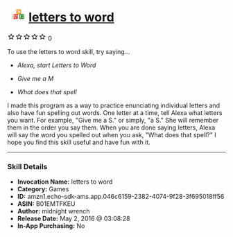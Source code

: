 # &nbsp;<img src="skill_icon" alt="letters to word icon" width="36"> [letters to word](http://alexa.amazon.com/#skills/amzn1.echo-sdk-ams.app.046c6159-2382-4074-9f28-3f695018ff56)
![0 stars](../../images/ic_star_border_black_18dp_1x.png)![0 stars](../../images/ic_star_border_black_18dp_1x.png)![0 stars](../../images/ic_star_border_black_18dp_1x.png)![0 stars](../../images/ic_star_border_black_18dp_1x.png)![0 stars](../../images/ic_star_border_black_18dp_1x.png) 0

To use the letters to word skill, try saying...

* *Alexa, start Letters to Word*

* *Give me a M*

* *What does that spell*

I made this program as a way to practice enunciating individual letters and also have fun spelling out words.  One letter at a time, tell Alexa what letters you want.  For example, "Give me a S." or simply, "a S."   She will remember them in the order you say them.  When you are done saying letters, Alexa will say the word you spelled out when you ask, "What does that spell?"  I hope you find this skill useful and have fun with it.

***

### Skill Details

* **Invocation Name:** letters to word
* **Category:** Games
* **ID:** amzn1.echo-sdk-ams.app.046c6159-2382-4074-9f28-3f695018ff56
* **ASIN:** B01EMTFKEU
* **Author:** midnight wrench
* **Release Date:** May 2, 2016 @ 03:08:28
* **In-App Purchasing:** No
